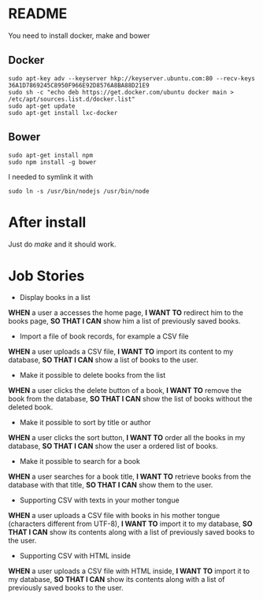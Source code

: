 # README #

You need to install docker, make and bower

## Docker ##

    sudo apt-key adv --keyserver hkp://keyserver.ubuntu.com:80 --recv-keys 36A1D7869245C8950F966E92D8576A8BA88D21E9
    sudo sh -c "echo deb https://get.docker.com/ubuntu docker main > /etc/apt/sources.list.d/docker.list"
    sudo apt-get update
    sudo apt-get install lxc-docker

## Bower ##

    sudo apt-get install npm
    sudo npm install -g bower

I needed to symlink it with

    sudo ln -s /usr/bin/nodejs /usr/bin/node


# After install #

Just do *make* and it should work.


# Job Stories #

* Display books in a list

**WHEN** a user a accesses the home page, **I WANT TO** redirect him to the books page, **SO THAT I CAN** show him a list of previously saved books.

* Import a file of book records, for example a CSV file

**WHEN** a user uploads a CSV file, **I WANT TO** import its content to my database, **SO THAT I CAN** show a list of books to the user.

* Make it possible to delete books from the list

**WHEN** a user clicks the delete button of a book, **I WANT TO** remove the book from the database, **SO THAT I CAN** show the list of books without the deleted book.

* Make it possible to sort by title or author

**WHEN** a user clicks the sort button, **I WANT TO** order all the books in my database, **SO THAT I CAN** show the user a ordered list of books.

* Make it possible to search for a book

**WHEN** a user searches for a book title, **I WANT TO** retrieve books from the database with that title, **SO THAT I CAN** show them to the user.

* Supporting CSV with texts in your mother tongue

**WHEN** a user uploads a CSV file with books in his mother tongue (characters different from UTF-8), **I WANT TO** import it to my database, **SO THAT I CAN** show its contents along with a list of previously saved books to the user.

* Supporting CSV with HTML inside

**WHEN** a user uploads a CSV file with HTML inside, **I WANT TO** import it to my database, **SO THAT I CAN** show its contents along with a list of previously saved books to the user.

